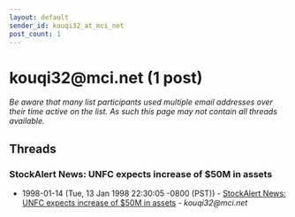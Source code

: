 ```yaml
---
layout: default
sender_id: kouqi32_at_mci_net
post_count: 1
---
```


# kouqi32<span>@</span>mci.net (1 post)

_Be aware that many list participants used multiple email addresses over their time active on the list. As such this page may not contain all threads available._

## Threads

### StockAlert News: UNFC expects increase of $50M in assets
+ 1998-01-14 (Tue, 13 Jan 1998 22:30:05 -0800 (PST)) - [StockAlert News: UNFC expects increase of $50M in assets](/archive/1998/01/3b8d86d7092682f4a9d94fd2940526c9cd26fb8b51e9b1567d9282dcf67e16b2) - _kouqi32@mci.net_

